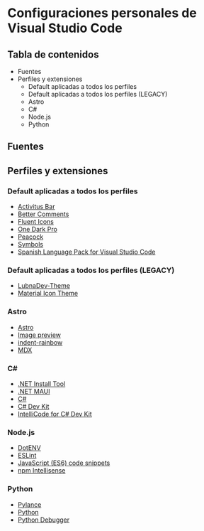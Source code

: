 # Configuraciones personales de Visual Studio Code

## Tabla de contenidos
* Fuentes
* Perfiles y extensiones
    * Default aplicadas a todos los perfiles
    * Default aplicadas a todos los perfiles (LEGACY)
    * Astro
    * C#
    * Node.js
    * Python

## Fuentes

## Perfiles y extensiones

### Default aplicadas a todos los perfiles
* [Activitus Bar](https://marketplace.visualstudio.com/items?itemName=Gruntfuggly.activitusbar)
* [Better Comments](https://marketplace.visualstudio.com/items?itemName=aaron-bond.better-comments)
* [Fluent Icons](https://marketplace.visualstudio.com/items?itemName=miguelsolorio.fluent-icons)
* [One Dark Pro](https://marketplace.visualstudio.com/items?itemName=zhuangtongfa.Material-theme)
* [Peacock](https://marketplace.visualstudio.com/items?itemName=johnpapa.vscode-peacock)
* [Symbols](https://marketplace.visualstudio.com/items?itemName=miguelsolorio.symbols)
* [Spanish Language Pack for Visual Studio Code](https://marketplace.visualstudio.com/items?itemName=MS-CEINTL.vscode-language-pack-es)

### Default aplicadas a todos los perfiles (LEGACY)
* [LubnaDev-Theme](https://marketplace.visualstudio.com/items?itemName=lubnadev.lubnadev-theme)
* [Material Icon Theme](https://marketplace.visualstudio.com/items?itemName=PKief.material-icon-theme)

### Astro
* [Astro](https://marketplace.visualstudio.com/items?itemName=astro-build.astro-vscode)
* [Image preview](https://marketplace.visualstudio.com/items?itemName=kisstkondoros.vscode-gutter-preview)
* [indent-rainbow](https://marketplace.visualstudio.com/items?itemName=oderwat.indent-rainbow)
* [MDX](https://marketplace.visualstudio.com/items?itemName=unifiedjs.vscode-mdx)

### C#
* [.NET Install Tool](https://marketplace.visualstudio.com/items?itemName=ms-dotnettools.vscode-dotnet-runtime)
* [.NET MAUI](https://marketplace.visualstudio.com/items?itemName=ms-dotnettools.dotnet-maui)
* [C#](https://marketplace.visualstudio.com/items?itemName=ms-dotnettools.csharp)
* [C# Dev Kit](https://marketplace.visualstudio.com/items?itemName=ms-dotnettools.csdevkit)
* [IntelliCode for C# Dev Kit](https://marketplace.visualstudio.com/items?itemName=ms-dotnettools.vscodeintellicode-csharp)

### Node.js
* [DotENV](https://marketplace.visualstudio.com/items?itemName=mikestead.dotenv)
* [ESLint](https://marketplace.visualstudio.com/items?itemName=dbaeumer.vscode-eslint)
* [JavaScript (ES6) code snippets](https://marketplace.visualstudio.com/items?itemName=xabikos.JavaScriptSnippets)
* [npm Intellisense](https://marketplace.visualstudio.com/items?itemName=christian-kohler.npm-intellisense)

### Python
* [Pylance](https://marketplace.visualstudio.com/items?itemName=ms-python.vscode-pylance)
* [Python](https://marketplace.visualstudio.com/items?itemName=ms-python.python)
* [Python Debugger](https://marketplace.visualstudio.com/items?itemName=ms-python.debugpy)